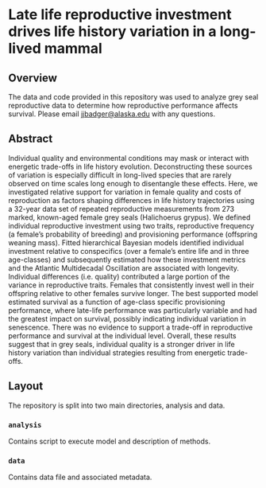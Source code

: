 # Late life reproductive investment drives life history variation in a long-lived mammal 

## Overview
The data and code provided in this repository was used to analyze grey seal reproductive data to determine how reproductive performance affects survival. Please email jjbadger@alaska.edu with any questions. 



## Abstract 

Individual quality and environmental conditions may mask or interact with energetic trade-offs in life history evolution. Deconstructing these sources of variation is especially difficult in long-lived species that are rarely observed on time scales long enough to disentangle these effects. Here, we investigated relative support for variation in female quality and costs of reproduction as factors shaping differences in life history trajectories using a 32-year data set of repeated reproductive measurements from 273 marked, known-aged female grey seals (Halichoerus grypus). We defined individual reproductive investment using two traits, reproductive frequency (a female’s probability of breeding) and provisioning performance (offspring weaning mass). Fitted hierarchical Bayesian models identified individual investment relative to conspecifics (over a female’s entire life and in three age-classes) and subsequently estimated how these investment metrics and the Atlantic Multidecadal Oscillation are associated with longevity. Individual differences (i.e. quality) contributed a large portion of the variance in reproductive traits.  Females that consistently invest well in their offspring relative to other females survive longer. The best supported model estimated survival as a function of age-class specific provisioning performance, where late-life performance was particularly variable and had the greatest impact on survival, possibly indicating individual variation in senescence. There was no evidence to support a trade-off in reproductive performance and survival at the individual level. Overall, these results suggest that in grey seals, individual quality is a stronger driver in life history variation than individual strategies resulting from energetic trade-offs.


## Layout
The repository is split into two main directories, analysis and data.  

### **`analysis`** 
Contains script to execute model and description of methods. 

### **`data`** 
Contains data file and associated metadata. 

